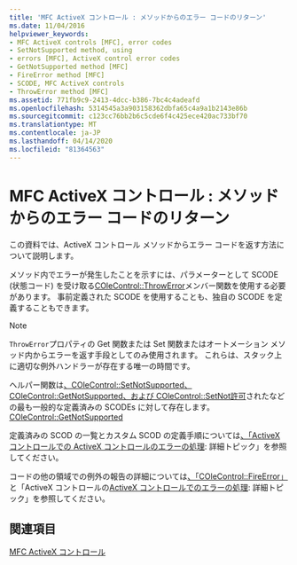 ```yaml
---
title: 'MFC ActiveX コントロール : メソッドからのエラー コードのリターン'
ms.date: 11/04/2016
helpviewer_keywords:
- MFC ActiveX controls [MFC], error codes
- SetNotSupported method, using
- errors [MFC], ActiveX control error codes
- GetNotSupported method [MFC]
- FireError method [MFC]
- SCODE, MFC ActiveX controls
- ThrowError method [MFC]
ms.assetid: 771fb9c9-2413-4dcc-b386-7bc4c4adeafd
ms.openlocfilehash: 5314545a3a903158362dbfa65c4a9a1b2143e86b
ms.sourcegitcommit: c123cc76bb2b6c5cde6f4c425ece420ac733bf70
ms.translationtype: MT
ms.contentlocale: ja-JP
ms.lasthandoff: 04/14/2020
ms.locfileid: "81364563"
---
```

# <a name="mfc-activex-controls-returning-error-codes-from-a-method"></a>MFC ActiveX コントロール : メソッドからのエラー コードのリターン

この資料では、ActiveX コントロール メソッドからエラー コードを返す方法について説明します。

メソッド内でエラーが発生したことを示すには、パラメーターとして SCODE (状態コード) を受け取る[COleControl::ThrowError](../mfc/reference/colecontrol-class.md#throwerror)メンバー関数を使用する必要があります。 事前定義された SCODE を使用することも、独自の SCODE を定義することもできます。

> [!NOTE]
> `ThrowError`プロパティの Get 関数または Set 関数またはオートメーション メソッド内からエラーを返す手段としてのみ使用されます。 これらは、スタック上に適切な例外ハンドラーが存在する唯一の時間です。

ヘルパー関数は[、COleControl::SetNotSupported、COleControl::GetNotSupported、](../mfc/reference/colecontrol-class.md#setnotsupported)[および COleControl::SetNot許可](../mfc/reference/colecontrol-class.md#setnotpermitted)されたなどの最も一般的な定義済みの SCODEs に対して存在します。 [COleControl::GetNotSupported](../mfc/reference/colecontrol-class.md#getnotsupported)

定義済みの SCOD の一覧とカスタム SCOD の定義手順については[、「ActiveX コントロールでの ActiveX コントロールのエラーの処理](../mfc/mfc-activex-controls-advanced-topics.md): 詳細トピック」を参照してください。

コードの他の領域での例外の報告の詳細については[、「COleControl::FireError」](../mfc/reference/colecontrol-class.md#fireerror)と「ActiveX コントロールの[ActiveX コントロールでのエラーの処理](../mfc/mfc-activex-controls-advanced-topics.md): 詳細トピック」を参照してください。

## <a name="see-also"></a>関連項目

[MFC ActiveX コントロール](../mfc/mfc-activex-controls.md)
